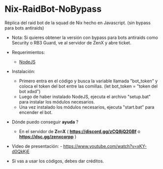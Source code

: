 # Nix-RaidBot-NoBypass
Réplica del raid bot de la squad de Nix hecho en Javascript. (sin bypass para bots antiraids)
- Nota: Si quieres obtener la versión con bypass para bots antiraids como Security o RB3 Guard, ve al servidor de ZenX y abre ticket.
- Requerimientos:
  - [NodeJS](https://nodejs.org/)
  
- Instalación:
  - Primero entra en el código y busca la variable llamada "bot_token" y coloca el token del bot entre las comillas. (let bot_token = "token del bot xdxd")
  - Luego de haber instalado NodeJS, ejecuta el archivo "setup.bat" para instalar los módulos necesarios.
  - Una vez instalado los módulos necesarios, ejecuta "start.bat" para encender el bot.
- Dónde puedo conseguir **ayuda** ?
  - En el servidor de **Z**en**X** ( **https://discord.gg/zCQ8jQ2GBf** o **https://dsc.gg/zenxcorpp** )
- Video de presentación: - https://www.youtube.com/watch?v=xKY-d0QkKjE

- Si vas a usar los códigos, debes dar créditos.
